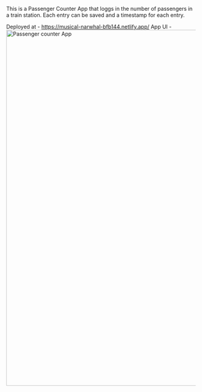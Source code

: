 This is a Passenger Counter App that loggs in the number of passengers in a train station.
Each entry can be saved and a timestamp for each entry.

Deployed at - https://musical-narwhal-bfb144.netlify.app/
App UI -
<img width="947" alt="Passenger counter App" src="https://user-images.githubusercontent.com/105293813/199780802-3f7eb97a-a9fe-4153-8042-6431bda1eb6c.png">
